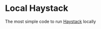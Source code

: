 # Local Haystack

The most simple code to run [Haystack](https://github.com/deepset-ai/haystack) locally
